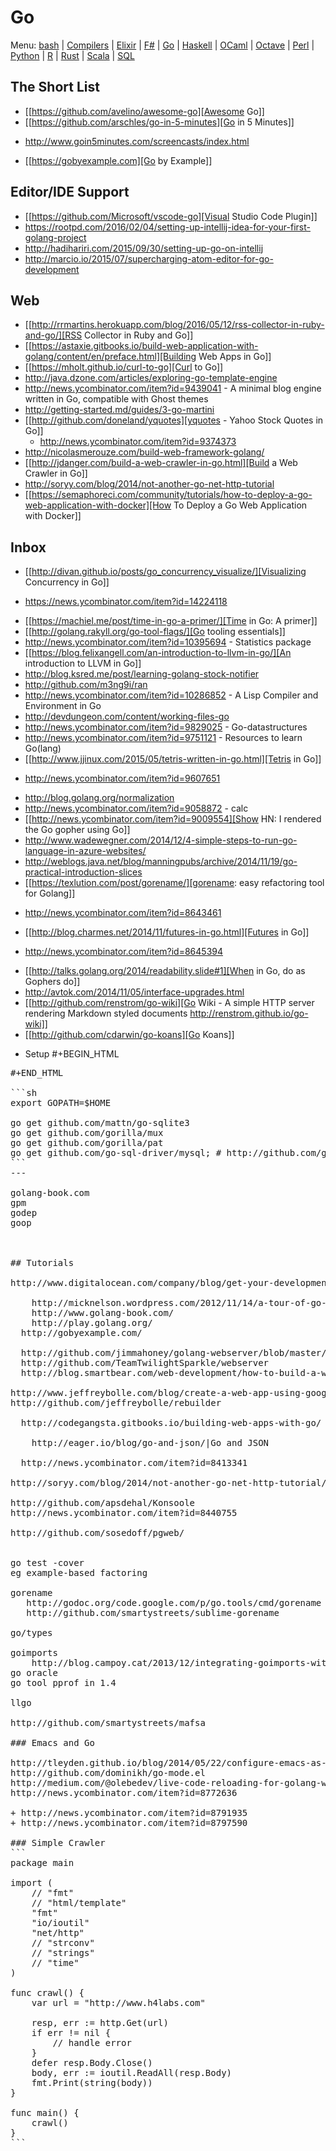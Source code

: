 # Go

Menu: [bash](bash.md) | [Compilers](compilers.ms) | [Elixir](elixir.md) |  [F#](fsharp.ms) | [Go](go.md) | [Haskell](haskell.md) | [OCaml](ocaml.md) | [Octave](octave.md) | [Perl](perl.org) | [Python](python.md) | [R](r.md) | [Rust](rust.md) | [Scala](scala.md)  | [SQL](sql.md)

## The Short List

+ [[https://github.com/avelino/awesome-go][Awesome Go]]
+ [[https://github.com/arschles/go-in-5-minutes][Go in 5 Minutes]]
 - http://www.goin5minutes.com/screencasts/index.html
+ [[https://gobyexample.com][Go by Example]]

## Editor/IDE Support

+ [[https://github.com/Microsoft/vscode-go][Visual Studio Code Plugin]]
+ https://rootpd.com/2016/02/04/setting-up-intellij-idea-for-your-first-golang-project
+ http://hadihariri.com/2015/09/30/setting-up-go-on-intellij
+ http://marcio.io/2015/07/supercharging-atom-editor-for-go-development

## Web

+ [[http://rrmartins.herokuapp.com/blog/2016/05/12/rss-collector-in-ruby-and-go/][RSS Collector in Ruby and Go]]
+ [[https://astaxie.gitbooks.io/build-web-application-with-golang/content/en/preface.html][Building Web Apps in Go]]
+ [[https://mholt.github.io/curl-to-go][Curl to Go]]
+ http://java.dzone.com/articles/exploring-go-template-engine
+ http://news.ycombinator.com/item?id=9439041 - A minimal blog engine written in Go, compatible with Ghost themes
+ http://getting-started.md/guides/3-go-martini
+ [[http://github.com/doneland/yquotes][yquotes - Yahoo Stock Quotes in Go]]
  - http://news.ycombinator.com/item?id=9374373
+ http://nicolasmerouze.com/build-web-framework-golang/
+ [[http://jdanger.com/build-a-web-crawler-in-go.html][Build a Web Crawler in Go]]
+ http://soryy.com/blog/2014/not-another-go-net-http-tutorial
+ [[https://semaphoreci.com/community/tutorials/how-to-deploy-a-go-web-application-with-docker][How To Deploy a Go Web Application with Docker]]

## Inbox
+ [[http://divan.github.io/posts/go_concurrency_visualize/][Visualizing Concurrency in Go]]
 - https://news.ycombinator.com/item?id=14224118
+ [[https://machiel.me/post/time-in-go-a-primer/][Time in Go: A primer]]
+ [[http://golang.rakyll.org/go-tool-flags/][Go tooling essentials]]
+ http://news.ycombinator.com/item?id=10395694 - Statistics package
+ [[https://blog.felixangell.com/an-introduction-to-llvm-in-go/][An introduction to LLVM in Go]]
+ http://blog.ksred.me/post/learning-golang-stock-notifier
+ http://github.com/m3ng9i/ran
+ http://news.ycombinator.com/item?id=10286852 - A Lisp Compiler and Environment in Go
+ http://devdungeon.com/content/working-files-go
+ http://news.ycombinator.com/item?id=9829025 - Go-datastructures
+ http://news.ycombinator.com/item?id=9751121 - Resources to learn Go(lang)
+ [[http://www.jjinux.com/2015/05/tetris-written-in-go.html][Tetris in Go]]
 - http://news.ycombinator.com/item?id=9607651
+ http://blog.golang.org/normalization
+ http://news.ycombinator.com/item?id=9058872 - calc
+ [[http://news.ycombinator.com/item?id=9009554][Show HN: I rendered the Go gopher using Go]]
+ http://www.wadewegner.com/2014/12/4-simple-steps-to-run-go-language-in-azure-websites/
+ http://weblogs.java.net/blog/manningpubs/archive/2014/11/19/go-practical-introduction-slices
+ [[https://texlution.com/post/gorename/][gorename: easy refactoring tool for Golang]]
 - http://news.ycombinator.com/item?id=8643461
+ [[http://blog.charmes.net/2014/11/futures-in-go.html][Futures in Go]]
 -  http://news.ycombinator.com/item?id=8645394
+ [[http://talks.golang.org/2014/readability.slide#1][When in Go, do as Gophers do]]
+ http://avtok.com/2014/11/05/interface-upgrades.html
+ [[http://github.com/renstrom/go-wiki][Go Wiki - A simple HTTP server rendering Markdown styled documents http://renstrom.github.io/go-wiki]]
+ [[http://github.com/cdarwin/go-koans][Go Koans]]

* Setup
#+BEGIN_HTML
<pre class='org-code'>
#+END_HTML

```sh
export GOPATH=$HOME

go get github.com/mattn/go-sqlite3
go get github.com/gorilla/mux
go get github.com/gorilla/pat
go get github.com/go-sql-driver/mysql; # http://github.com/go-sql-driver/mysql
```
---

golang-book.com
gpm
godep
goop



## Tutorials

http://www.digitalocean.com/company/blog/get-your-development-team-started-with-go/

	http://micknelson.wordpress.com/2012/11/14/a-tour-of-go-the-web-crawler-exercise/
	http://www.golang-book.com/
	http://play.golang.org/
  http://gobyexample.com/

  http://github.com/jimmahoney/golang-webserver/blob/master/webserver.go
  http://github.com/TeamTwilightSparkle/webserver
  http://blog.smartbear.com/web-development/how-to-build-a-web-service-in-5-minutes-with-go/

http://www.jeffreybolle.com/blog/create-a-web-app-using-google-go
http://github.com/jeffreybolle/rebuilder

  http://codegangsta.gitbooks.io/building-web-apps-with-go/

    http://eager.io/blog/go-and-json/|Go and JSON

  http://news.ycombinator.com/item?id=8413341

http://soryy.com/blog/2014/not-another-go-net-http-tutorial/

http://github.com/apsdehal/Konsoole
http://news.ycombinator.com/item?id=8440755

http://github.com/sosedoff/pgweb/


go test -cover 
eg example-based factoring

gorename
   http://godoc.org/code.google.com/p/go.tools/cmd/gorename
   http://github.com/smartystreets/sublime-gorename

go/types 

goimports
    http://blog.campoy.cat/2013/12/integrating-goimports-with-gosublime-on.html
go oracle 
go tool pprof in 1.4

llgo 

http://github.com/smartystreets/mafsa

### Emacs and Go

http://tleyden.github.io/blog/2014/05/22/configure-emacs-as-a-go-editor-from-scratch/
http://github.com/dominikh/go-mode.el
http://medium.com/@olebedev/live-code-reloading-for-golang-web-projects-in-19-lines-8b2e8777b1ea
http://news.ycombinator.com/item?id=8772636

+ http://news.ycombinator.com/item?id=8791935
+ http://news.ycombinator.com/item?id=8797590

### Simple Crawler
```
package main

import (
	// "fmt"
	// "html/template"
	"fmt"
	"io/ioutil"
	"net/http"
	// "strconv"
	// "strings"
	// "time"
)

func crawl() {
	var url = "http://www.h4labs.com"

	resp, err := http.Get(url)
	if err != nil {
		// handle error
	}
	defer resp.Body.Close()
	body, err := ioutil.ReadAll(resp.Body)
	fmt.Print(string(body))
}

func main() {
	crawl()
}
```
